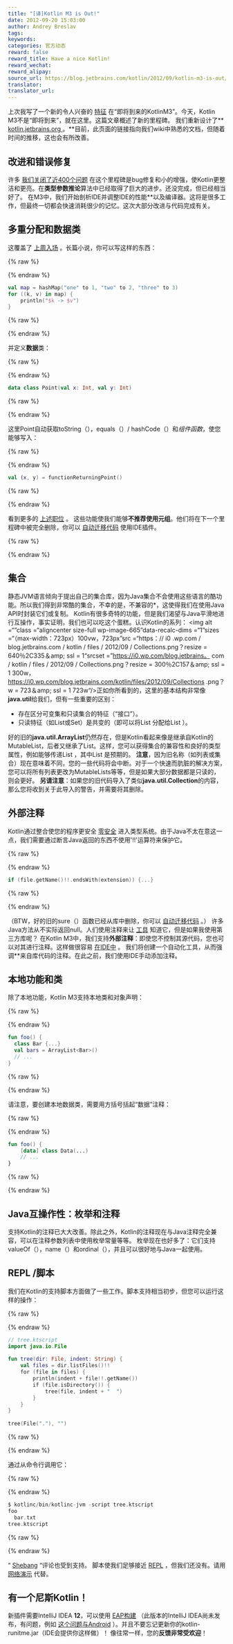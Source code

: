 ```yaml
---
title: "[译]Kotlin M3 is Out!"
date: 2012-09-20 15:03:00
author: Andrey Breslav
tags:
keywords:
categories: 官方动态
reward: false
reward_title: Have a nice Kotlin!
reward_wechat:
reward_alipay:
source_url: https://blog.jetbrains.com/kotlin/2012/09/kotlin-m3-is-out/
translator:
translator_url:
---
```


上次我写了一个新的令人兴奋的 [特征](http://blog.jetbrains.com/kotlin/2012/09/how-do-you-traverse-a-map/) 在“即将到来的KotlinM3”。今天，Kotlin M3不是“即将到来”，就在这里。这篇文章概述了新的里程碑。<span id =“more-663”> </span>
我们重新设计了**<a href="http://kotlin.jetbrains.org"> kotlin.jetbrains.org </a>。**目前，此页面的链接指向我们wiki中熟悉的文档，但随着时间的推移，这也会有所改善。
## 改进和错误修复

许多 [我们关闭了近400个问题](http://youtrack.jetbrains.com/issues/KT?q=%23Kotlin+%23Resolved+resolved+date%3A+2012-07-11+..+2012-09-20) 在这个里程碑是bug修复和小的增强，使Kotlin更整洁和更亮。在**类型参数推论**算法中已经取得了巨大的进步。还没完成，但已经相当好了。
在M3中，我们开始剖析IDE并调整IDE的性能**以及编译器。这将是很多工作，但最终一切都会快速消耗很少的记忆。这次大部分改进与代码完成有关。
## 多重分配和数据类

这覆盖了 [上周入场](http://blog.jetbrains.com/kotlin/2012/09/how-do-you-traverse-a-map/) 。长篇小说，你可以写这样的东西：

{% raw %}
<p></p>
{% endraw %}

```kotlin
val map = hashMap("one" to 1, "two" to 2, "three" to 3)
for ((k, v) in map) {
    println("$k -> $v")
}
```

{% raw %}
<p></p>
{% endraw %}

并定义**数据**类：

{% raw %}
<p></p>
{% endraw %}

```kotlin
data class Point(val x: Int, val y: Int)
```

{% raw %}
<p></p>
{% endraw %}

这里Point自动获取toString（），equals（）/ hashCode（）和*组件函数*，使您能够写入：

{% raw %}
<p></p>
{% endraw %}

```kotlin
val (x, y) = functionReturningPoint()
```

{% raw %}
<p></p>
{% endraw %}

看到更多的 [上述职位](http://blog.jetbrains.com/kotlin/2012/09/how-do-you-traverse-a-map/) 。
这些功能使我们能够**不推荐使用元组**。他们将在下一个里程碑中被完全删除，你可以 [自动迁移代码](http://blog.jetbrains.com/kotlin/migrating-tuples/) 使用IDE插件。

{% raw %}
<p><a name="Collections"></a></p>
{% endraw %}

## 集合

静态JVM语言倾向于提出自己的集合库，因为Java集合不会使用这些语言的酷功能。所以我们得到非常酷的集合，不幸的是，不兼容的*，这使得我们在使用Java API时封装它们或复制。
Kotlin有很多奇特的功能，但是我们渴望与Java平滑地进行互操作，事实证明，我们也可以吃这个蛋糕。认识Kotlin的系列：
<img alt =“”class =“aligncenter size-full wp-image-665”data-recalc-dims =“1”sizes =“（max-width：723px）100vw，723px”src =“https：// i0 .wp.com / blog.jetbrains.com / kotlin / files / 2012/09 / Collections.png？resize = 640％2C335＆amp; ssl = 1“srcset =”https://i0.wp.com/blog.jetbrains。 com / kotlin / files / 2012/09 / Collections.png？resize = 300％2C157＆amp; ssl = 1 300w，https://i0.wp.com/blog.jetbrains.com/kotlin/files/2012/09/Collections .png？w = 723＆amp; ssl = 1 723w“/>正如你所看到的，这里的基本结构非常像**java.util**给我们，但有一些重要的区别：

* 存在区分可变集和只读集合的​​特征（“接口”）。
* 只读特征（如List或Set）是共变的（即可以将List <String>分配给List <Any>）。

好的旧的**java.util.ArrayList**仍然存在，但是Kotlin看起来像是继承自Kotlin的MutableList，后者又继承了List。这样，您可以获得集合的兼容性和良好的类型属性，例如能够传递List <String>，其中List <Any>是预期的。
**注意**，因为旧名称（如列表或集合）现在意味着不同，您的一些代码将会中断。对于一个快速而肮脏的解决方案，您可以将所有列表更改为MutableLists等等，但是如果大部分数据都是只读的，则会更好。
**另请注意**：如果您的旧代码导入了类似**java.util.Collection**的内容，那么您将收到关于此导入的警告，并需要将其删除。
## 外部注释

Kotlin通过整合使您的程序更安全 [零安全](http://confluence.jetbrains.net/display/Kotlin/Null-safety) 进入类型系统。由于Java不太在意这一点，我们需要通过断言Java返回的东西不使用'!!'运算符来保护它。

{% raw %}
<p></p>
{% endraw %}

```kotlin
if (file.getName()!!.endsWith(extension)) {...}
```

{% raw %}
<p></p>
{% endraw %}

（BTW，好的旧的sure（）函数已经从库中删除，你可以 [自动迁移代码](http://blog.jetbrains.com/kotlin/migrating-sure/) 。）
许多Java方法从不实际返回null。人们使用注释来让 [工具](http://www.jetbrains.com/idea/documentation/howto.html) 知道它，但是如果我使用第三方库呢？
在Kotlin M3中，我们支持**外部注释**：即使您不控制其源代码，您也可以对其进行注释。这样做很容易 [在IDE中](http://blog.jetbrains.com/kotlin/using-external-annotations/) 。
我们将创建一个自动化工具，从而强调**来自库代码的注释。在此之前，我们使用IDE手动添加注释。
## 本地功能和类

除了本地功能，Kotlin M3支持本地类和对象声明：

{% raw %}
<p></p>
{% endraw %}

```kotlin
fun foo() {
  class Bar {...}
  val bars = ArrayList<Bar>()
  // ...
}
```

{% raw %}
<p></p>
{% endraw %}

请注意，要创建本地数据类，需要用方括号括起“数据”注释：

{% raw %}
<p></p>
{% endraw %}

```kotlin
fun foo() {
    [data] class Data(...)
    // ...
}
```

{% raw %}
<p></p>
{% endraw %}

## Java互操作性：枚举和注释

支持Kotlin的注释已大大改善。除此之外，Kotlin的注释现在与Java注释完全兼容，可以在注释参数列表中使用枚举常量等等。
枚举现在也好多了：它们支持valueOf（），name（）和ordinal（），并且可以很好地与Java一起使用。
## REPL /脚本

我们在Kotlin的支持脚本方面做了一些工作。脚本支持相当初步，但您可以运行这样的操作：

{% raw %}
<p></p>
{% endraw %}

```kotlin
// tree.ktscript
import java.io.File
 
fun tree(dir: File, indent: String) {
    val files = dir.listFiles()!!
    for (file in files) {
        println(indent + file!!.getName())
        if (file.isDirectory()) {
            tree(file, indent + "  ")
        }
    }
}
 
tree(File("."), "")
```

{% raw %}
<p></p>
{% endraw %}

通过从命令行调用它：

{% raw %}
<p></p>
{% endraw %}

```kotlin
$ kotlinc/bin/kotlinc-jvm -script tree.ktscript
foo
  bar.txt
tree.ktscript
```

{% raw %}
<p></p>
{% endraw %}

“ [Shebang](http://en.wikipedia.org/wiki/Shebang_(Unix)) “评论也受到支持。
脚本使我们足够接近 [REPL](http://en.wikipedia.org/wiki/Read%E2%80%93eval%E2%80%93print_loop) ，但我们还没有。请用 [网络演示](http://kotlin-demo.jetbrains.com) 代替。
## 有一个尼斯Kotlin！

新插件需要IntelliJ IDEA **12**，可以使用 [EAP构建](http://eap.jetbrains.com/idea) （此版本的IntelliJ IDEA尚未发布，有问题，例如 [这个问题与Android](http://youtrack.jetbrains.com/issue/KT-2763) ）。并且不要忘记更新你的kotlin-runitme.jar（IDE会提供你这样做）！
像往常一样，您的**反馈非常受欢迎**！
